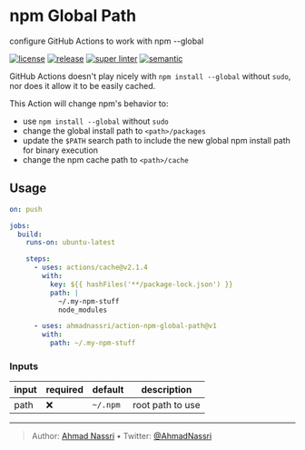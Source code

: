 # npm Global Path

configure GitHub Actions to work with npm --global

[![license][license-img]][license-url]
[![release][release-img]][release-url]
[![super linter][super-linter-img]][super-linter-url]
[![semantic][semantic-img]][semantic-url]

GitHub Actions doesn't play nicely with `npm install --global` without `sudo`, nor does it allow it to be easily cached.

This Action will change npm's behavior to:

-   use `npm install --global` without `sudo`
-   change the global install path to `<path>/packages`
-   update the `$PATH` search path to include the new global npm install path for binary execution
-   change the npm cache path to `<path>/cache`

## Usage

``` yaml
on: push

jobs:
  build:
    runs-on: ubuntu-latest

    steps:
      - uses: actions/cache@v2.1.4
        with:
          key: ${{ hashFiles('**/package-lock.json') }}
          path: |
            ~/.my-npm-stuff
            node_modules

      - uses: ahmadnassri/action-npm-global-path@v1
        with:
          path: ~/.my-npm-stuff
```

### Inputs

| input | required | default  | description      |
|-------|----------|----------|------------------|
| path  | ❌        | `~/.npm` | root path to use |

----
> Author: [Ahmad Nassri](https://www.ahmadnassri.com/) &bull;
> Twitter: [@AhmadNassri](https://twitter.com/AhmadNassri)

[license-url]: LICENSE
[license-img]: https://badgen.net/github/license/ahmadnassri/action-npm-global-path

[release-url]: https://github.com/ahmadnassri/action-npm-global-path/releases
[release-img]: https://badgen.net/github/release/ahmadnassri/action-npm-global-path

[super-linter-url]: https://github.com/ahmadnassri/action-npm-global-path/actions?query=workflow%3Asuper-linter
[super-linter-img]: https://github.com/ahmadnassri/action-npm-global-path/workflows/super-linter/badge.svg

[semantic-url]: https://github.com/ahmadnassri/action-npm-global-path/actions?query=workflow%3Arelease
[semantic-img]: https://badgen.net/badge/📦/semantically%20released/blue
